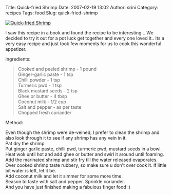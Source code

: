 Title: Quick-fried Shrimp
Date: 2007-02-19 13:02
Author: srini
Category: recipes
Tags: food
Slug: quick-fried-shrimp

[![Quick-fried Shrimp]({static}/wp-content/uploads/2007/02/Quick-fried-Shrimp.jpg "Quick-fried Shrimp")]({static}/wp-content/uploads/2009/11/Quick-fried-Shrimp.jpg)  


I saw this recipe in a book and found the recipe to be interesting...
We decided to try it out for a pot luck get together and every one loved
it.. Its a very easy recipe and just took few moments for us to cook
this wonderful appetizer.

Ingredients:

> Cooked and peeled shrimp - 1 pound  
>  Ginger-garlic paste - 1 tsp  
>  Chilli powder - 1 tsp  
>  Turmeric pwd - 1 tsp  
>  Black mustard seeds - 2 tsp  
>  Ghee or butter - 4 tbsp  
>  Coconut milk - 1/2 cup  
>  Salt and pepper - as per taste  
>  Chopped fresh coriander

Method:

Even though the shrimp were de-veined, I prefer to clean the shrimp and
also look through it to see if any shrimp has any vein in it.  
Pat dry the shrimp  
Put ginger garlic paste, chilli pwd, turmeric pwd, mustard seeds in a
bowl.  
Heat wok until hot and add ghee or butter and swirl it around until
foaming.  
Add the marinated shrimp and stir fry till the water released
evaporates. Over cooked shrimp taste rubbery, so make sure u don't over
cook it. If little bit water is left, let it be.  
Add coconut milk and let it simmer for some more time.  
Season to taste with salt and pepper. Sprinkle coriander.  
And you have just finished making a fabulous finger food :)
